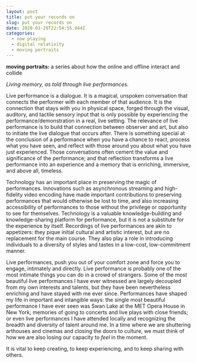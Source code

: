 ```yaml
---
layout: post
title: put your records on
slug: put your records on
date: 2020-03-29T22:54:55.044Z
categories:
  - now playing
  - digital relativity
  - moving portraits
---
```

**moving portraits:** a series about how the online and offline interact and collide 

*Living memory, as told through live performances.* 

Live performance is a dialogue. It is a magical, unspoken conversation that connects the performer with each member of that audience. It is the connection that stays with you in physical space, forged through the visual, auditory, and tactile sensory input that is only possible by experiencing the performance/demonstration in a real, live setting. The relevance of live performance is to build that connection between observer and art, but also to initiate the live dialogue that occurs after. There is something special at the conclusion of a performance when you have a chance to react, process what you have seen, and reflect with those around you about what you have just experienced. Those conversations often cement the value and significance of the performance; and that reflection transforms a live performance into an experience and a memory that is enriching, immersive, and above all, timeless.

<!--more-->

Technology has an important place in preserving the magic of performances. Innovations such as asynchronous streaming and high-fidelity video encoding have made important contributions to preserving performances that would otherwise be lost to time, and also increasing accessibility of performances to those without the privilege or opportunity to see for themselves. Technology is a valuable knowledge-building and knowledge-sharing platform for performance, but it is not a substitute for the experience by itself. Recordings of live performances are akin to appetizers: they pique initial cultural and artistic interest, but are no replacement for the main course. They also play a role in introducing individuals to a diversity of styles and tastes in a low-cost, low-commitment manner.

Live performances, push you out of your comfort zone and force you to engage, intimately and directly. Live performance is probably one of the most intimate things you can do in a crowd of strangers. Some of the most beautiful live performances I have ever witnessed are largely decoupled from my own interests and talents, but they have been nevertheless enriching and have stayed with me ever since. Performances have shaped my life in important and intangible ways: the single most beautiful performance I have ever seen was Swan Lake at the MET Opera House in New York; memories of going to concerts and live plays with close friends; or even live performances I have attended locally and recognizing the breadth and diversity of talent around me. In a time where we are shuttering arthouses and cinemas and closing the doors to culture, we must think of how we are also losing our capacity to *feel* in the moment. 

It is vital to keep creating, to keep experiencing, and to keep sharing with others.